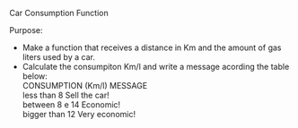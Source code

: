 Car Consumption Function

Purpose:

 - Make a function that receives a distance in Km and the amount of gas liters used by a car.          
 - Calculate the consumpiton Km/l and write a message acording the table below:        
    CONSUMPTION             (Km/l)          MESSAGE       
     less than                8           Sell the car!         
      between               8 e 14          Economic!        
    bigger than               12         Very economic!        
